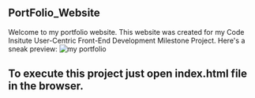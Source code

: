 ## PortFolio_Website
 Welcome to my portfolio website. This website was created for my Code Insitute User-Centric Front-End Development Milestone Project. Here's a sneak preview: 
 ![my portfolio](https://github.com/Anthoni-Mathias/MILESTONE-PROJECT-1/blob/master/img/readme-img/Am%20I%20Responsive_%20-%20Google%20Chrome%204_19_2021%2012_53_31%20PM%20(2).png)

## To execute this project just open index.html file in the browser.
